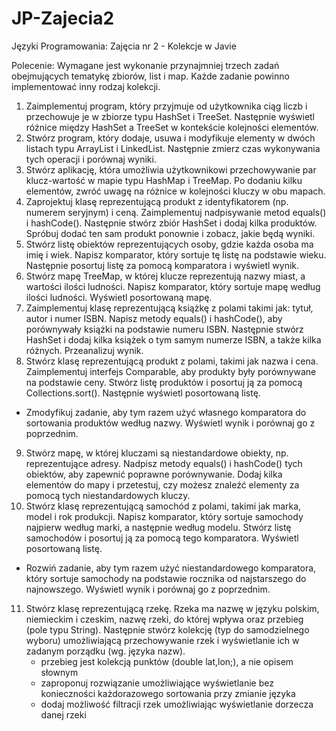 # JP-Zajecia2
Języki Programowania: Zajęcia nr 2 - Kolekcje w Javie


Polecenie:
Wymagane jest wykonanie przynajmniej trzech zadań obejmujących tematykę zbiorów, list i map. Każde zadanie powinno implementować inny rodzaj kolekcji.
1. Zaimplementuj program, który przyjmuje od użytkownika ciąg liczb i przechowuje je w zbiorze typu HashSet i TreeSet. Następnie wyświetl różnice między HashSet a TreeSet w kontekście kolejności elementów.
2. Stwórz program, który dodaje, usuwa i modyfikuje elementy w dwóch listach typu ArrayList i LinkedList. Następnie zmierz czas wykonywania tych operacji i porównaj wyniki.
3. Stwórz aplikację, która umożliwia użytkownikowi przechowywanie par klucz-wartość w mapie typu HashMap i TreeMap. Po dodaniu kilku elementów, zwróć uwagę na różnice w kolejności kluczy w obu mapach.
4. Zaprojektuj klasę reprezentującą produkt z identyfikatorem (np. numerem seryjnym) i ceną. Zaimplementuj nadpisywanie metod equals() i hashCode(). Następnie stwórz zbiór HashSet i dodaj kilka produktów. Spróbuj dodać ten sam produkt ponownie i zobacz, jakie będą wyniki.
5. Stwórz listę obiektów reprezentujących osoby, gdzie każda osoba ma imię i wiek. Napisz komparator, który sortuje tę listę na podstawie wieku. Następnie posortuj listę za pomocą komparatora i wyświetl wynik.
6. Stwórz mapę TreeMap, w której klucze reprezentują nazwy miast, a wartości ilości ludności. Napisz komparator, który sortuje mapę według ilości ludności. Wyświetl posortowaną mapę.
7. Zaimplementuj klasę reprezentującą książkę z polami takimi jak: tytuł, autor i numer ISBN. Napisz metody equals() i hashCode(), aby porównywały książki na podstawie numeru ISBN. Następnie stwórz HashSet i dodaj kilka książek o tym samym numerze ISBN, a także kilka różnych. Przeanalizuj wynik.
8. Stwórz klasę reprezentującą produkt z polami, takimi jak nazwa i cena. Zaimplementuj interfejs Comparable, aby produkty były porównywane na podstawie ceny. Stwórz listę produktów i posortuj ją za pomocą Collections.sort(). Następnie wyświetl posortowaną listę.
  * Zmodyfikuj zadanie, aby tym razem użyć własnego komparatora do sortowania produktów według nazwy. Wyświetl wynik i porównaj go z poprzednim.
9. Stwórz mapę, w której kluczami są niestandardowe obiekty, np. reprezentujące adresy. Nadpisz metody equals() i hashCode() tych obiektów, aby zapewnić poprawne porównywanie. Dodaj kilka elementów do mapy i przetestuj, czy możesz znaleźć elementy za pomocą tych niestandardowych kluczy.
10. Stwórz klasę reprezentującą samochód z polami, takimi jak marka, model i rok produkcji. Napisz komparator, który sortuje samochody najpierw według marki, a następnie według modelu. Stwórz listę samochodów i posortuj ją za pomocą tego komparatora. Wyświetl posortowaną listę.
  * Rozwiń zadanie, aby tym razem użyć niestandardowego komparatora, który sortuje samochody na podstawie rocznika od najstarszego do najnowszego. Wyświetl wynik i porównaj go z poprzednim.
11. Stwórz klasę reprezentującą rzekę. Rzeka ma nazwę w języku polskim, niemieckim i czeskim, nazwę rzeki, do której wpływa oraz przebieg (pole typu String). Następnie stwórz kolekcję (typ do samodzielnego wyboru) umożliwiającą przechowywanie rzek i wyświetlanie ich w zadanym porządku (wg. języka nazw).
    * przebieg jest kolekcją punktów (double lat,lon;), a nie opisem słownym
    * zaproponuj rozwiązanie umożliwiające wyświetlanie bez konieczności każdorazowego sortowania przy zmianie języka
    * dodaj możliwość filtracji rzek umożliwiając wyświetlanie dorzecza danej rzeki
